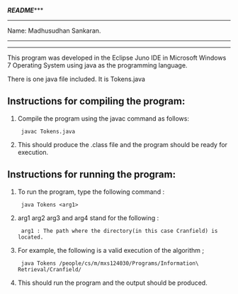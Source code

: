 *********************************************************************README************************************************************************
***************************************************************************************************************************************************

Name: Madhusudhan Sankaran.

***************************************************************************************************************************************************
***************************************************************************************************************************************************

This program was developed in the Eclipse Juno IDE in Microsoft Windows 7 Operating System using java as the programming language.

There is one java file included. It is Tokens.java

Instructions for compiling the program:
---------------------------------------

1. Compile the program using the javac command as follows:

		javac Tokens.java
		

2. This should produce the .class file and the program should be ready for execution.
 

Instructions for running the program:
-------------------------------------

1. To run the program, type the following command :
		
		java Tokens <arg1>
		
2. arg1 arg2 arg3 and arg4 stand for the following :

		arg1 : The path where the directory(in this case Cranfield) is located.
		
3. For example, the following is a valid execution of the algorithm ;

		java Tokens /people/cs/m/mxs124030/Programs/Information\ Retrieval/Cranfield/

4. This should run the program and the output should be produced.